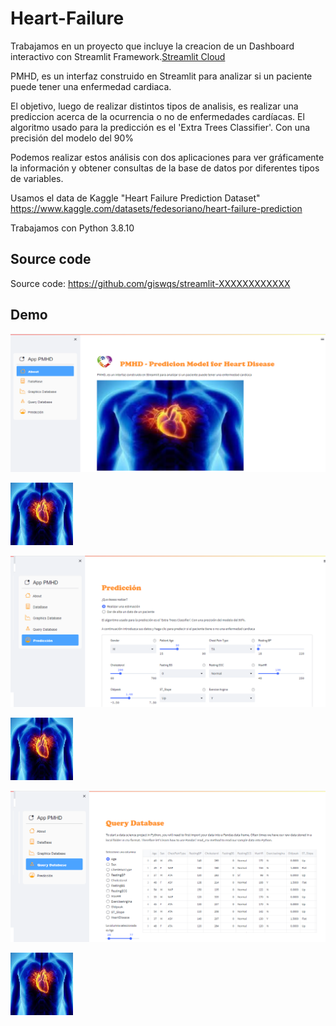 # Heart-Failure
Trabajamos en un proyecto que incluye la creacion de un Dashboard interactivo con Streamlit Framework.[Streamlit Cloud](https://streamlit.io/cloud)

PMHD, es un interfaz construido en Streamlit para analizar si un paciente puede tener una enfermedad cardiaca.

El objetivo, luego de realizar distintos tipos de analisis, es realizar una prediccion acerca de la ocurrencia o no de enfermedades cardíacas. El algoritmo usado para la predicción es el 'Extra Trees Classifier'. Con una precisión del modelo del 90%

Podemos realizar estos análisis con dos aplicaciones para ver gráficamente la información y obtener consultas de la base de datos por diferentes tipos de variables.

Usamos el data de Kaggle "Heart Failure Prediction Dataset" https://www.kaggle.com/datasets/fedesoriano/heart-failure-prediction


Trabajamos con Python 3.8.10

## Source code

Source code: <https://github.com/giswqs/streamlit-XXXXXXXXXXXX>

## Demo

![image](media/imagen_1.png)

<img src="imagen_1.jfif" style=" width:100px ; height:100px " />


![image](media/imagen_2.png)

<img src="imagen_1.jfif" style=" width:100px ; height:100px " />


![image](media/imagen_3.png)

<img src="imagen_1.jfif" style=" width:100px ; height:100px " />